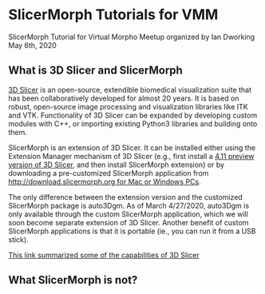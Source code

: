 # SlicerMorph Tutorials for VMM
SlicerMorph Tutorial for Virtual Morpho Meetup organized by Ian Dworking
May 6th, 2020

## What is 3D Slicer and SlicerMorph

[3D Slicer](https://www.slicer.org) is an open-source, extendible biomedical visualization suite that has been collaboratively developed for almost 20 years. It is based on robust, open-source image processing and visualization libraries like ITK and VTK. Functionality of 3D Slicer can be expanded by developing custom modules with C++, or importing existing Python3 libraries and building onto them. 

SlicerMorph is an extension of 3D Slicer. It can be installed either using the Extension Manager mechanism of 3D Slicer (e.g., first install a [4.11 preview version of 3D Slicer](https://download.slicer.org), and then install SlicerMorph extension) or by downloading a pre-customized SlicerMorph application from [http://download.slicermorph.org for Mac or Windows PCs](http://download.slicermorph.org).

The only difference between the extension version and the customized SlicerMorph package is auto3Dgm. As of March 4/27/2020, auto3Dgm is only available through the custom SlicerMorph application, which we will soon become separate extension of 3D Slicer. Another benefit of custom SlicerMorph applications is that it is portable (ie., you can run it from a USB stick).

[This link summarized some of the capabilities of 3D Slicer](https://docs.google.com/document/d/1VdsYQzhjEh9tT5WQQjb1GUdn5Hmnq8cK3yLzjYeVv5M/edit)

## What SlicerMorph is not?
